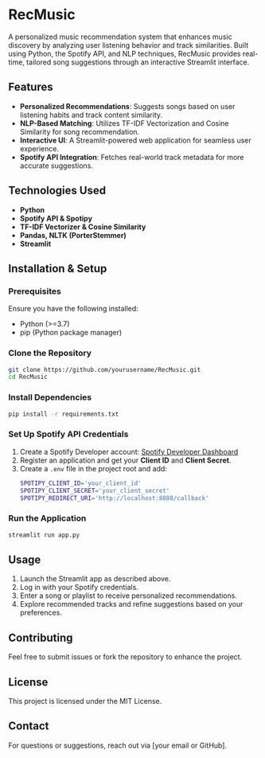 # RecMusic

A personalized music recommendation system that enhances music discovery by analyzing user listening behavior and track similarities. Built using Python, the Spotify API, and NLP techniques, RecMusic provides real-time, tailored song suggestions through an interactive Streamlit interface.

## Features
- **Personalized Recommendations**: Suggests songs based on user listening habits and track content similarity.
- **NLP-Based Matching**: Utilizes TF-IDF Vectorization and Cosine Similarity for song recommendation.
- **Interactive UI**: A Streamlit-powered web application for seamless user experience.
- **Spotify API Integration**: Fetches real-world track metadata for more accurate suggestions.

## Technologies Used
- **Python**
- **Spotify API & Spotipy**
- **TF-IDF Vectorizer & Cosine Similarity**
- **Pandas, NLTK (PorterStemmer)**
- **Streamlit**

## Installation & Setup

### Prerequisites
Ensure you have the following installed:
- Python (>=3.7)
- pip (Python package manager)

### Clone the Repository
```sh
git clone https://github.com/yourusername/RecMusic.git
cd RecMusic
```

### Install Dependencies
```sh
pip install -r requirements.txt
```

### Set Up Spotify API Credentials
1. Create a Spotify Developer account: [Spotify Developer Dashboard](https://developer.spotify.com/dashboard/)
2. Register an application and get your **Client ID** and **Client Secret**.
3. Create a `.env` file in the project root and add:
   ```sh
   SPOTIPY_CLIENT_ID='your_client_id'
   SPOTIPY_CLIENT_SECRET='your_client_secret'
   SPOTIPY_REDIRECT_URI='http://localhost:8888/callback'
   ```

### Run the Application
```sh
streamlit run app.py
```

## Usage
1. Launch the Streamlit app as described above.
2. Log in with your Spotify credentials.
3. Enter a song or playlist to receive personalized recommendations.
4. Explore recommended tracks and refine suggestions based on your preferences.

## Contributing
Feel free to submit issues or fork the repository to enhance the project.

## License
This project is licensed under the MIT License.

## Contact
For questions or suggestions, reach out via [your email or GitHub].

